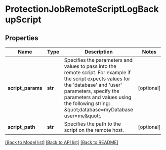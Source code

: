 # ProtectionJobRemoteScriptLogBackupScript

## Properties
Name | Type | Description | Notes
------------ | ------------- | ------------- | -------------
**script_params** | **str** | Specifies the parameters and values to pass into the remote script. For example if the script expects values for the &#39;database&#39; and &#39;user&#39; parameters, specify the parameters and values using the following string: \&quot;database&#x3D;myDatabase user&#x3D;me\&quot;. | [optional] 
**script_path** | **str** | Specifies the path to the script on the remote host. | [optional] 

[[Back to Model list]](../README.md#documentation-for-models) [[Back to API list]](../README.md#documentation-for-api-endpoints) [[Back to README]](../README.md)


